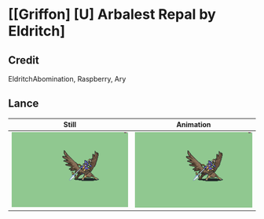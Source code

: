 # [\[Griffon\] \[U\] Arbalest Repal by Eldritch]

## Credit

EldritchAbomination, Raspberry, Ary

## Lance

| Still | Animation |
| :---: | :-------: |
| ![Lance still](./Lance_000.png) | ![Lance animation](./Lance.gif) |

